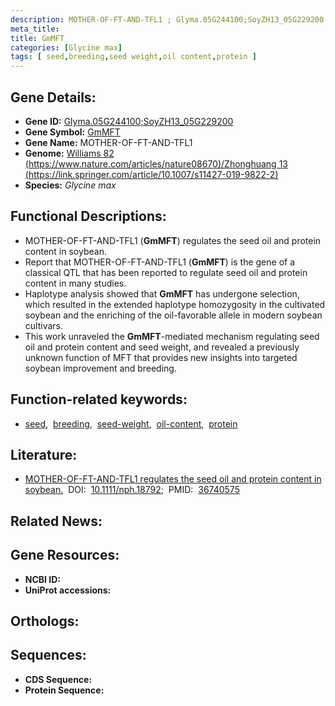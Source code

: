 ```yaml
---
description: MOTHER-OF-FT-AND-TFL1 ; Glyma.05G244100;SoyZH13_05G229200 ; Glycine max
meta_title:
title: GmMFT
categories: [Glycine max]
tags: [ seed,breeding,seed weight,oil content,protein ]
---
```


## Gene Details:
- **Gene ID:** [Glyma.05G244100;SoyZH13_05G229200]()
- **Gene Symbol:** <u>GmMFT</u>
- **Gene Name:** MOTHER-OF-FT-AND-TFL1
- **Genome:** [Williams 82 (https://www.nature.com/articles/nature08670)/Zhonghuang 13 (https://link.springer.com/article/10.1007/s11427-019-9822-2)]()
- **Species:** *Glycine max*

## Functional Descriptions:
   - MOTHER-OF-FT-AND-TFL1 (**GmMFT**) regulates the seed oil and protein content in soybean.
   - Report that MOTHER-OF-FT-AND-TFL1 (**GmMFT**) is the gene of a classical QTL that has been reported to regulate seed oil and protein content in many studies.
   - Haplotype analysis showed that **GmMFT** has undergone selection, which resulted in the extended haplotype homozygosity in the cultivated soybean and the enriching of the oil-favorable allele in modern soybean cultivars.
   - This work unraveled the **GmMFT**-mediated mechanism regulating seed oil and protein content and seed weight, and revealed a previously unknown function of MFT that provides new insights into targeted soybean improvement and breeding.

## Function-related keywords:
   - [seed](/tags/seed/),&nbsp;&nbsp;[breeding](/tags/breeding/),&nbsp;&nbsp;[seed-weight](/tags/seed-weight/),&nbsp;&nbsp;[oil-content](/tags/oil-content/),&nbsp;&nbsp;[protein](/tags/protein/)

## Literature:
   - [MOTHER-OF-FT-AND-TFL1 regulates the seed oil and protein content in soybean.](https://doi.org/10.1111/nph.18792)&nbsp;&nbsp;DOI:&nbsp;&nbsp;[10.1111/nph.18792](https://doi.org/10.1111/nph.18792);&nbsp;&nbsp;PMID:&nbsp;&nbsp;[36740575](https://pubmed.ncbi.nlm.nih.gov/36740575/)

## Related News:

## Gene Resources:
- **NCBI ID:**  [](https://www.ncbi.nlm.nih.gov/gene/?term=)
- **UniProt accessions:**  [](https://www.uniprot.org/uniprotkb//entry)

## Orthologs:

## Sequences:
- **CDS Sequence:**
- **Protein Sequence:**
